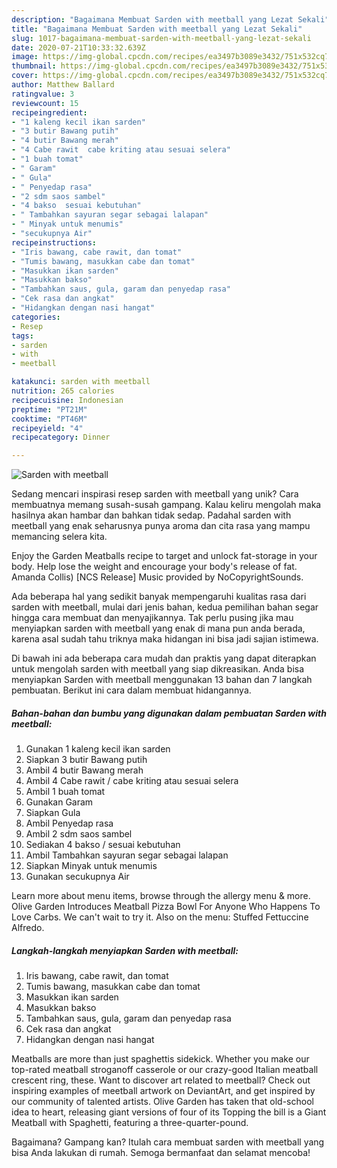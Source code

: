 ```yaml
---
description: "Bagaimana Membuat Sarden with meetball yang Lezat Sekali"
title: "Bagaimana Membuat Sarden with meetball yang Lezat Sekali"
slug: 1017-bagaimana-membuat-sarden-with-meetball-yang-lezat-sekali
date: 2020-07-21T10:33:32.639Z
image: https://img-global.cpcdn.com/recipes/ea3497b3089e3432/751x532cq70/sarden-with-meetball-foto-resep-utama.jpg
thumbnail: https://img-global.cpcdn.com/recipes/ea3497b3089e3432/751x532cq70/sarden-with-meetball-foto-resep-utama.jpg
cover: https://img-global.cpcdn.com/recipes/ea3497b3089e3432/751x532cq70/sarden-with-meetball-foto-resep-utama.jpg
author: Matthew Ballard
ratingvalue: 3
reviewcount: 15
recipeingredient:
- "1 kaleng kecil ikan sarden"
- "3 butir Bawang putih"
- "4 butir Bawang merah"
- "4 Cabe rawit  cabe kriting atau sesuai selera"
- "1 buah tomat"
- " Garam"
- " Gula"
- " Penyedap rasa"
- "2 sdm saos sambel"
- "4 bakso  sesuai kebutuhan"
- " Tambahkan sayuran segar sebagai lalapan"
- " Minyak untuk menumis"
- "secukupnya Air"
recipeinstructions:
- "Iris bawang, cabe rawit, dan tomat"
- "Tumis bawang, masukkan cabe dan tomat"
- "Masukkan ikan sarden"
- "Masukkan bakso"
- "Tambahkan saus, gula, garam dan penyedap rasa"
- "Cek rasa dan angkat"
- "Hidangkan dengan nasi hangat"
categories:
- Resep
tags:
- sarden
- with
- meetball

katakunci: sarden with meetball 
nutrition: 265 calories
recipecuisine: Indonesian
preptime: "PT21M"
cooktime: "PT46M"
recipeyield: "4"
recipecategory: Dinner

---
```



![Sarden with meetball](https://img-global.cpcdn.com/recipes/ea3497b3089e3432/751x532cq70/sarden-with-meetball-foto-resep-utama.jpg)

Sedang mencari inspirasi resep sarden with meetball yang unik? Cara membuatnya memang susah-susah gampang. Kalau keliru mengolah maka hasilnya akan hambar dan bahkan tidak sedap. Padahal sarden with meetball yang enak seharusnya punya aroma dan cita rasa yang mampu memancing selera kita.

Enjoy the Garden Meatballs recipe to target and unlock fat-storage in your body. Help lose the weight and encourage your body&#39;s release of fat. Amanda Collis) [NCS Release] Music provided by NoCopyrightSounds.

Ada beberapa hal yang sedikit banyak mempengaruhi kualitas rasa dari sarden with meetball, mulai dari jenis bahan, kedua pemilihan bahan segar hingga cara membuat dan menyajikannya. Tak perlu pusing jika mau menyiapkan sarden with meetball yang enak di mana pun anda berada, karena asal sudah tahu triknya maka hidangan ini bisa jadi sajian istimewa.


Di bawah ini ada beberapa cara mudah dan praktis yang dapat diterapkan untuk mengolah sarden with meetball yang siap dikreasikan. Anda bisa menyiapkan Sarden with meetball menggunakan 13 bahan dan 7 langkah pembuatan. Berikut ini cara dalam membuat hidangannya.

<!--inarticleads1-->

##### Bahan-bahan dan bumbu yang digunakan dalam pembuatan Sarden with meetball:

1. Gunakan 1 kaleng kecil ikan sarden
1. Siapkan 3 butir Bawang putih
1. Ambil 4 butir Bawang merah
1. Ambil 4 Cabe rawit / cabe kriting atau sesuai selera
1. Ambil 1 buah tomat
1. Gunakan  Garam
1. Siapkan  Gula
1. Ambil  Penyedap rasa
1. Ambil 2 sdm saos sambel
1. Sediakan 4 bakso / sesuai kebutuhan
1. Ambil  Tambahkan sayuran segar sebagai lalapan
1. Siapkan  Minyak untuk menumis
1. Gunakan secukupnya Air


Learn more about menu items, browse through the allergy menu &amp; more. Olive Garden Introduces Meatball Pizza Bowl For Anyone Who Happens To Love Carbs. We can&#39;t wait to try it. Also on the menu: Stuffed Fettuccine Alfredo. 

<!--inarticleads2-->

##### Langkah-langkah menyiapkan Sarden with meetball:

1. Iris bawang, cabe rawit, dan tomat
1. Tumis bawang, masukkan cabe dan tomat
1. Masukkan ikan sarden
1. Masukkan bakso
1. Tambahkan saus, gula, garam dan penyedap rasa
1. Cek rasa dan angkat
1. Hidangkan dengan nasi hangat


Meatballs are more than just spaghettis sidekick. Whether you make our top-rated meatball stroganoff casserole or our crazy-good Italian meatball crescent ring, these. Want to discover art related to meetball? Check out inspiring examples of meetball artwork on DeviantArt, and get inspired by our community of talented artists. Olive Garden has taken that old-school idea to heart, releasing giant versions of four of its Topping the bill is a Giant Meatball with Spaghetti, featuring a three-quarter-pound. 

Bagaimana? Gampang kan? Itulah cara membuat sarden with meetball yang bisa Anda lakukan di rumah. Semoga bermanfaat dan selamat mencoba!
